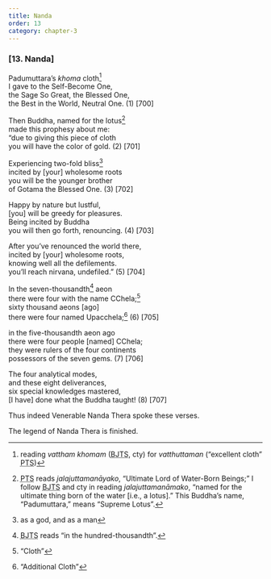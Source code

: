 ```yaml
---
title: Nanda
order: 13
category: chapter-3
---
```


### \[13. Nanda\]

Padumuttara’s *khoma* cloth[^1]  
I gave to the Self-Become One,  
the Sage So Great, the Blessed One,  
the Best in the World, Neutral One. (1) \[700\]

Then Buddha, named for the lotus[^2]  
made this prophesy about me:  
“due to giving this piece of cloth  
you will have the color of gold. (2) \[701\]

Experiencing two-fold bliss[^3]  
incited by \[your\] wholesome roots  
you will be the younger brother  
of Gotama the Blessed One. (3) \[702\]

Happy by nature but lustful,  
\[you\] will be greedy for pleasures.  
Being incited by Buddha  
you will then go forth, renouncing. (4) \[703\]

After you’ve renounced the world there,  
incited by \[your\] wholesome roots,  
knowing well all the defilements.  
you’ll reach nirvana, undefiled.” (5) \[704\]

In the seven-thousandth[^4] aeon  
there were four with the name <span class="diacritics" data-state="on">C</span><span class="no-diacritics" data-state="off">Ch</span>ela;[^5]  
sixty thousand aeons \[ago\]  
there were four named Upa<span class="diacritics" data-state="on">c</span><span class="no-diacritics" data-state="off">ch</span>ela;[^6] (6) \[705\]

in the five-thousandth aeon ago  
there were four people \[named\] <span class="diacritics" data-state="on">C</span><span class="no-diacritics" data-state="off">Ch</span>ela;  
they were rulers of the four continents  
possessors of the seven gems. (7) \[706\]

The four analytical modes,  
and these eight deliverances,  
six special knowledges mastered,  
\[I have\] done what the Buddha taught! (8) \[707\]

Thus indeed Venerable Nanda Thera spoke these verses.

The legend of Nanda Thera is finished.

[^1]: reading *vattham khomam* (<abbr title="Buddha Jayanthi Tripitaka Series">BJTS</abbr>, cty) for *vatthuttaman* (“excellent cloth” <abbr title="Pali Text Society">PTS</abbr>)

[^2]: <abbr title="Pali Text Society">PTS</abbr> reads *jalajuttamanāyako*, “Ultimate Lord of Water-Born Beings;” I follow <abbr title="Buddha Jayanthi Tripitaka Series">BJTS</abbr> and cty in reading *jalajuttamanāmako*, “named for the ultimate thing born of the water \[i.e., a lotus\].” This Buddha’s name, “Padumuttara,” means “Supreme Lotus”.

[^3]: as a god, and as a man

[^4]: <abbr title="Buddha Jayanthi Tripitaka Series">BJTS</abbr> reads “in the hundred-thousandth”.

[^5]: “Cloth”

[^6]: “Additional Cloth”
